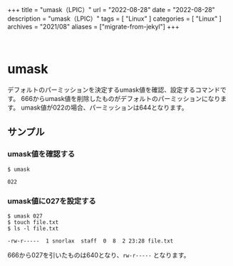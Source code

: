 +++
title = "umask（LPIC）"
url = "2022-08-28"
date = "2022-08-28"
description = "umask（LPIC）"
tags = [
  "Linux"
]
categories = [
  "Linux"
]
archives = "2021/08"
aliases = ["migrate-from-jekyl"]
+++

<br>

# umask

デフォルトのパーミッションを決定するumask値を確認、設定するコマンドです。
666からumask値を削除したものがデフォルトのパーミッションになります。
umask値が022の場合、パーミッションは644となります。


## サンプル

### umask値を確認する

```
$ umask
```

```
022
```


### umask値に027を設定する　

```
$ umask 027
$ touch file.txt
$ ls -l file.txt
```

```
-rw-r-----  1 snorlax  staff  0  8  2 23:28 file.txt
```

666から027を引いたものは640となり、`rw-r-----` となります。
